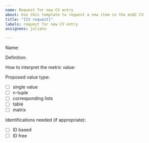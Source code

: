 ```yaml
---
name: Request for new CV entry
about: Use this template to request a new item in the mzQC CV
title: "[CV request]"
labels: request for new CV entry
assignees: julianu

---
```


Name:

Definition:

How to interpret the metric value:

Proposed value type:
- [ ] single value
- [ ] n-tuple
- [ ] corresponding lists
- [ ] table
- [ ] matrix

Identifications needed (if appropriate):
- [ ] ID based
- [ ] ID free
